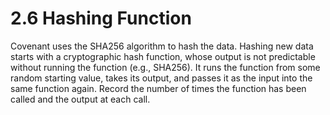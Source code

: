 # 2.6 Hashing Function

Covenant uses the SHA256 algorithm to hash the data. Hashing new data starts with a cryptographic hash function, whose output is not predictable without running the function (e.g., SHA256). It runs the function from some random starting value, takes its output, and passes it as the input into the same function again. Record the number of times the function has been called and the output at each call.
